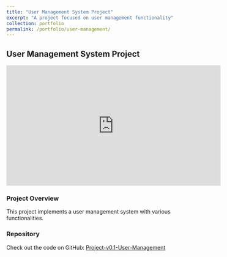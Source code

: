 ```yaml
---
title: "User Management System Project"
excerpt: "A project focused on user management functionality"
collection: portfolio
permalink: /portfolio/user-management/
---
```


## User Management System Project

<iframe width="560" height="315" src="https://www.youtube.com/embed/Jk1VnXKqjtw" frameborder="0" allow="accelerometer; autoplay; clipboard-write; encrypted-media; gyroscope; picture-in-picture" allowfullscreen></iframe>

### Project Overview
This project implements a user management system with various functionalities.

### Repository
Check out the code on GitHub: [Project-v0.1-User-Management](https://github.com/JosephRGonzalez/Project-v0.1-User-Management)